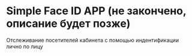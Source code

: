 # Simple Face ID APP (не закончено, описание будет позже)
Отслеживание посетителей кабинета с помощью индентификации лично по лицу
